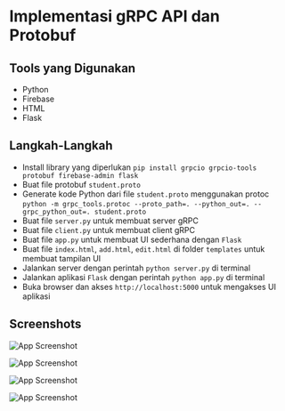 
# Implementasi gRPC API dan Protobuf

## Tools yang Digunakan
- Python
- Firebase
- HTML
- Flask

## Langkah-Langkah
- Install library yang diperlukan `pip install grpcio grpcio-tools protobuf firebase-admin flask`
- Buat file protobuf `student.proto`
- Generate kode Python dari file `student.proto` menggunakan protoc `python -m grpc_tools.protoc --proto_path=. --python_out=. --grpc_python_out=. student.proto`
- Buat file `server.py` untuk membuat server gRPC
- Buat file `client.py` untuk membuat client gRPC
- Buat file `app.py` untuk membuat UI sederhana dengan `Flask`
- Buat file `index.html`, `add.html`, `edit.html` di folder `templates` untuk membuat tampilan UI
- Jalankan server dengan perintah `python server.py` di terminal
- Jalankan aplikasi `Flask` dengan perintah `python app.py` di terminal
- Buka browser dan akses `http://localhost:5000` untuk mengakses UI aplikasi

## Screenshots

![App Screenshot](https://i.ibb.co/47hwXsM/Whats-App-Image-2023-04-03-at-10-39-32.jpg)


![App Screenshot](https://i.ibb.co/HdrsHJh/Whats-App-Image-2023-04-03-at-10-40-57.jpg)


![App Screenshot](https://i.ibb.co/28YDPh1/Whats-App-Image-2023-04-03-at-10-41-51.jpg)


![App Screenshot](https://i.ibb.co/dcG5xxB/Whats-App-Image-2023-04-03-at-10-42-24.jpg)
